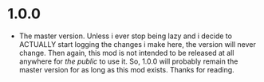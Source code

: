 # 1.0.0
- The master version. Unless i ever stop being lazy and i decide to ACTUALLY start logging the changes i make here, the version will never change. Then again, this mod is not intended to be released at all anywhere for *the public* to use it. So, 1.0.0 will probably remain the master version for as long as this mod exists. Thanks for reading.
